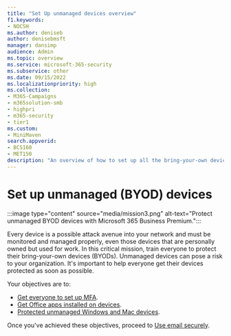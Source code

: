 ```yaml
---
title: "Set Up unmanaged devices overview"
f1.keywords:
- NOCSH
ms.author: deniseb
author: denisebmsft
manager: dansimp
audience: Admin
ms.topic: overview
ms.service: microsoft-365-security
ms.subservice: other
ms.date: 09/15/2022
ms.localizationpriority: high
ms.collection: 
- M365-Campaigns
- m365solution-smb
- highpri
- m365-security
- tier1
ms.custom:
- MiniMaven
search.appverid:
- BCS160
- MET150
description: "An overview of how to set up all the bring-your-own devices (BYOD) with protection against cyberattacks and other malicious threats and vulnerabilities."
---
```


# Set up unmanaged (BYOD) devices

:::image type="content" source="media/mission3.png" alt-text="Protect unmanaged BYOD devices with Microsoft 365 Business Premium.":::

Every device is a possible attack avenue into your network and must be monitored and managed properly, even those devices that are personally owned but used for work. In this critical mission, train everyone to protect their bring-your-own devices (BYODs). Unmanaged devices can pose a risk to your organization. It's important to help everyone get their devices protected as soon as possible.

Your objectives are to:

- [Get everyone to set up MFA](m365bp-multifactor-authentication.md).
- [Get Office apps installed on devices](m365bp-install-office-apps.md).
- [Protected unmanaged Windows and Mac devices](m365bp-protect-pcs-macs.md).

Once you've achieved these objectives, proceed to [Use email securely](m365bp-protect-email-overview.md).
